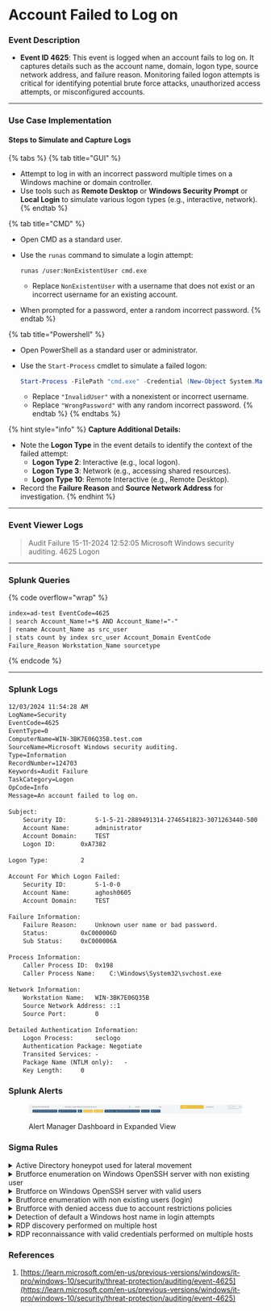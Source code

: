 # Account Failed to Log on

### Event Description

* **Event ID 4625**: This event is logged when an account fails to log on. It captures details such as the account name, domain, logon type, source network address, and failure reason. Monitoring failed logon attempts is critical for identifying potential brute force attacks, unauthorized access attempts, or misconfigured accounts.

***

### Use Case Implementation

#### Steps to Simulate and Capture Logs

{% tabs %}
{% tab title="GUI" %}
* Attempt to log in with an incorrect password multiple times on a Windows machine or domain controller.
* Use tools such as **Remote Desktop** or **Windows Security Prompt** or **Local Login** to simulate various logon types (e.g., interactive, network).
{% endtab %}

{% tab title="CMD" %}
* Open CMD as a standard user.
*   Use the `runas` command to simulate a login attempt:

    ```batch
    runas /user:NonExistentUser cmd.exe
    ```

    * Replace `NonExistentUser` with a username that does not exist or an incorrect username for an existing account.
* When prompted for a password, enter a random incorrect password.
{% endtab %}

{% tab title="Powershell" %}
* Open PowerShell as a standard user or administrator.
*   Use the `Start-Process` cmdlet to simulate a failed logon:

    ```powershell
    Start-Process -FilePath "cmd.exe" -Credential (New-Object System.Management.Automation.PSCredential("InvalidUser", (ConvertTo-SecureString "WrongPassword" -AsPlainText -Force)))
    ```

    * Replace `"InvalidUser"` with a nonexistent or incorrect username.
    * Replace `"WrongPassword"` with any random incorrect password.
{% endtab %}
{% endtabs %}

{% hint style="info" %}
**Capture Additional Details:**

* Note the **Logon Type** in the event details to identify the context of the failed attempt:
  * **Logon Type 2**: Interactive (e.g., local logon).
  * **Logon Type 3**: Network (e.g., accessing shared resources).
  * **Logon Type 10**: Remote Interactive (e.g., Remote Desktop).
* Record the **Failure Reason** and **Source Network Address** for investigation.
{% endhint %}

***

### Event Viewer Logs

> Audit Failure 15-11-2024 12:52:05 Microsoft Windows security auditing. 4625 Logon

***

### Splunk Queries

{% code overflow="wrap" %}
```splunk-spl
index=ad-test EventCode=4625 
| search Account_Name!=*$ AND Account_Name!="-"
| rename Account_Name as src_user
| stats count by index src_user Account_Domain EventCode Failure_Reason Workstation_Name sourcetype
```
{% endcode %}

***

### Splunk Logs

```
12/03/2024 11:54:28 AM
LogName=Security
EventCode=4625
EventType=0
ComputerName=WIN-3BK7E06Q35B.test.com
SourceName=Microsoft Windows security auditing.
Type=Information
RecordNumber=124703
Keywords=Audit Failure
TaskCategory=Logon
OpCode=Info
Message=An account failed to log on.

Subject:
	Security ID:		S-1-5-21-2889491314-2746541823-3071263440-500
	Account Name:		administrator
	Account Domain:		TEST
	Logon ID:		0xA7382

Logon Type:			2

Account For Which Logon Failed:
	Security ID:		S-1-0-0
	Account Name:		aghosh0605
	Account Domain:		TEST

Failure Information:
	Failure Reason:		Unknown user name or bad password.
	Status:			0xC000006D
	Sub Status:		0xC000006A

Process Information:
	Caller Process ID:	0x198
	Caller Process Name:	C:\Windows\System32\svchost.exe

Network Information:
	Workstation Name:	WIN-3BK7E06Q35B
	Source Network Address:	::1
	Source Port:		0

Detailed Authentication Information:
	Logon Process:		seclogo
	Authentication Package:	Negotiate
	Transited Services:	-
	Package Name (NTLM only):	-
	Key Length:		0
```

### Splunk Alerts

<figure><img src="../../.gitbook/assets/image.png" alt=""><figcaption><p>Alert Manager Dashboard in Expanded View</p></figcaption></figure>

### Sigma Rules

<details>

<summary>Active Directory honeypot used for lateral movement</summary>

```yaml
title: Active Directory honeypot used for lateral movement
description: Detects scenarios where an attacker is using
requirements: ensure that those accounts are "attractive", documented, do not create any breach and cannot be used against your organization.
references:
- https://github.com/mdecrevoisier/EVTX-to-MITRE-Attack/tree/master/TA0007-Discovery/T1087-Account%20discovery
- http://www.labofapenetrationtester.com/2018/10/deploy-deception.html
- https://jblog.javelin-networks.com/blog/the-honeypot-buster/
tags:
- attack.lateral_movement
- attack.t1021
author: mdecrevoisier
status: experimental
logsource:
  product: windows
  service: security
detection:
  selection:
    EventID:
      - 4624
      - 4625
      - 4768
      - 4769
      - 4770
      - 4771
      - 5140
      - 5145
    TargetUserName: '%honeypot_account_list%'
  condition: selection
falsepositives:
- pentest
level: high
```

{% code overflow="wrap" %}
```splunk-spl
source=WinEventLog:Security AND ((EventID="4624" OR EventID="4625" OR EventID="4768" OR EventID="4769" OR EventID="4770" OR EventID="4771" OR EventID="5140" OR EventID="5145") AND TargetUserName="%honeypot_account_list%")
```
{% endcode %}

</details>

<details>

<summary>Brutforce enumeration on Windows OpenSSH server with non existing user</summary>

```yaml
title: Brutforce enumeration on Windows OpenSSH server with non existing user
name: openssh_bruteforce_non_existing_user
description: Detects scenarios where an attacker attempts to SSH brutforce a Windows OpenSSH server with non existing users.
remarks: This requires to have previously enabled the builtin OpenSSH server or to have installed the "OpenSSH-Win64" component. IpAddress or Workstation fields may be empty. In case Workstation field is not empty, be aware that it may wrongly report the source host. Also note that SSH logins are reported with logon type 8 (clear text). For reliable source IP information, use the logs from the OpenSSH channel, event ID 4.
references:
  - https://github.com/mdecrevoisier/EVTX-to-MITRE-Attack/tree/master/TA0006-Credential%20Access/T1110.xxx-Brut%20force
  - https://winaero.com/enable-openssh-server-windows-10/
  - https://docs.microsoft.com/en-us/windows-server/administration/openssh/openssh_install_firstuse
  - https://virtualizationreview.com/articles/2020/05/21/ssh-server-on-windows-10.aspx
tags:
  - attack.credential_access
  - attack.t1110
author: mdecrevoisier
status: experimental
logsource:
  product: windows
  service: security
detection:
  selection:
    EventID: 4625
    SubStatus: "0xc0000064" # Non existing user
    ProcessName|endswith: '\sshd.exe' # Can be "C:\Program Files\OpenSSH-Win64\sshd.exe" or "C:\Windows\system32\OpenSSH\sshd.exe"
  condition: selection
falsepositives:
  - None
level: high

---
title: Brutforce enumeration on Windows OpenSSH server with non existing user Count
status: experimental
correlation:
  type: value_count
  rules:
    - openssh_bruteforce_non_existing_user # Referenced here
  group-by:
    - Computer
  timespan: 30m
  condition:
    gte: 20
    field: TargetUserName
level: high

```

{% code overflow="wrap" %}
```splunk-spl
source="WinEventLog:Security" EventCode=4625 SubStatus="0xc0000064" ProcessName="*\\sshd.exe"
| bin _time span=30m
| stats dc(TargetUserName) as value_count by _time Computer
| search value_count >= 20
```
{% endcode %}

</details>

<details>

<summary>Brutforce on Windows OpenSSH server with valid users</summary>

```yaml
title: Brutforce on Windows OpenSSH server with valid users
name: bruteforce_openssh_vaild_users
description: Detects scenarios where an attacker attempts to SSH brutforce a Windows OpenSSH server with a valid user.
remarks: This requires to have previously enabled the builtin OpenSSH server or to have installed the "OpenSSH-Win64" component. IpAddress or Workstation fields may be empty. In case Workstation field is not empty, be aware that it may wrongly report the source host. Also note that SSH logins are reported with logon type 8 (clear text). For reliable source IP information, use the logs from the OpenSSH channel, event ID 4.
references:
  - https://github.com/mdecrevoisier/EVTX-to-MITRE-Attack/tree/master/TA0006-Credential%20Access/T1110.xxx-Brut%20force
  - https://winaero.com/enable-openssh-server-windows-10/
  - https://docs.microsoft.com/en-us/windows-server/administration/openssh/openssh_install_firstuse
  - https://virtualizationreview.com/articles/2020/05/21/ssh-server-on-windows-10.aspx
tags:
  - attack.credential_access
  - attack.t1110
author: mdecrevoisier
status: experimental
logsource:
  product: windows
  service: security
detection:
  selection:
    EventID: 4625
    SubStatus: "0xc000006A" # invalid password | Failure code can be defined in "Status" or "Substatus" fields. Usually, if Substatus == 0x0, refers to Status.
    ProcessName|endswith: # Can be "C:\Program Files\OpenSSH-Win64\sshd.exe" or "C:\Windows\system32\OpenSSH\sshd.exe"
      - '\sshd.exe'
      - '\ssh.exe'
  condition: selection
falsepositives:
  - None
level: high

---
title: Brutforce on Windows OpenSSH server with valid users Count
status: experimental
correlation:
  type: value_count
  rules:
    - bruteforce_openssh_vaild_users # Referenced here
  group-by:
    - Computer
  timespan: 30m
  condition:
    gte: 20
    field: EventRecordID
level: high

```

<pre class="language-splunk-spl"><code class="lang-splunk-spl">source="WinEventLog:Security" EventCode=4625 SubStatus="0xc000006A" ProcessName IN ("*\\sshd.exe", "*\\ssh.exe")
<strong>| bin _time span=30m
</strong>| stats dc(EventRecordID) as value_count by _time Computer
| search value_count >= 20
</code></pre>

</details>

<details>

<summary>Brutforce enumeration with non existing users (login)</summary>

```yaml
title: Brutforce enumeration with non existing users (login)
name: login_non_existing_user
description: Detects scenarios where an attacker attempts to enumerate potential existing users, resulting in failed logins with unexisting or invalid accounts.
references:
  - https://github.com/mdecrevoisier/EVTX-to-MITRE-Attack/tree/master/TA0006-Credential%20Access/T1110.xxx-Brut%20force
  - https://docs.microsoft.com/en-us/windows/security/threat-protection/auditing/event-4625
tags:
  - attack.credential_access
  - attack.t1110
author: mdecrevoisier
status: experimental
logsource:
  product: windows
  service: security
detection:
  selection:
    EventID: 4625
    SubStatus: "0xc0000064" # user not found | Failure code can be defined in "Status" or "Substatus" fields. Usually, if Substatus == 0x0, refers to Status.
  filter:
    IpAddress: "%domain_controllers_ips%" # reduce amount of false positives
  condition: selection and not filter
falsepositives:
  - Missconfigured application
level: high

---
title: Brutforce enumeration with non existing users (login) Count
status: experimental
correlation:
  type: value_count
  rules:
    - login_non_existing_user # Referenced here
  group-by:
    - Computer
  timespan: 30m
  condition:
    gte: 20
    field: TargetUserName
level: high

```

```splunk-spl
source="WinEventLog:Security" EventCode=4625 SubStatus="0xc0000064" NOT IpAddress="%domain_controllers_ips%"
| bin _time span=30m
| stats dc(TargetUserName) as value_count by _time Computer
| search value_count >= 20
```

</details>

<details>

<summary>Brutforce with denied access due to account restrictions policies</summary>

```yaml
title: Brutforce with denied access due to account restrictions policies
name: bruteforce_denied_account_restriction_policies
description: Detects scenarios where an attacker attemps to use a comprimised account but failed to login due to account restrictions policies (permissions, time restrictions, workstation, logon type, ...)
references:
  - https://github.com/mdecrevoisier/EVTX-to-MITRE-Attack/tree/master/TA0001-Initial%20access/T1078-Valid%20accounts
  - https://docs.microsoft.com/en-us/windows/security/threat-protection/auditing/event-4625
tags:
  - attack.privilege_escalation
  - attack.t1078
author: mdecrevoisier
status: experimental
logsource:
  product: windows
  service: security
detection:
  selection:
    EventID: 4625
    Status: # Failure code can be defined in "Status" or "Substatus" fields. Usually, if Substatus == 0x0, refers to Status.
      - "0xc0000022" # STATUS_ACCESS_DENIED - A process has requested access to an object, but has not been granted those access rights.
      - "0xC0000413" # STATUS_AUTHENTICATION_FIREWALL_FAILED - Account is not allowed to authenticate to the machine
      - "0xC000006E" # STATUS_ACCOUNT_RESTRICTION - Indicates a referenced user name and authentication information are valid, but some user account restriction has prevented successful authentication (such as time-of-day restrictions).
      - "0xC000006F" # STATUS_INVALID_LOGON_HOURS - The user account has time restrictions and cannot be logged onto at this time.
      - "0xC0000070" # STATUS_INVALID_WORKSTATION - The user account is restricted so that it cannot be used to log on from the source workstation.
      - "0xC000015B" # STATUS_LOGON_TYPE_NOT_GRANTED - A user has requested a type of logon (for example, interactive or network) that has not been granted. An administrator has control over who can logon interactively and through the network.
  condition: selection
falsepositives:
  - missconfigured accounts
level: medium

---
title: Brutforce with denied access due to account restrictions policies Count
status: experimental
correlation:
  type: value_count
  rules:
    - bruteforce_denied_account_restriction_policies # Referenced here
  group-by:
    - Computer
  timespan: 30m
  condition:
    gte: 10
    field: EventRecordID
level: high

```

```splunk-spl
source="WinEventLog:Security" EventCode=4625 Status IN ("0xc0000022", "0xC0000413", "0xC000006E", "0xC000006F", "0xC0000070", "0xC000015B")
| bin _time span=30m
| stats dc(EventRecordID) as value_count by _time Computer
| search value_count >= 10
```

</details>

<details>

<summary>Detection of default a Windows host name in login attempts</summary>

```yaml
title: Detection of default a Windows host name in login attempts
description: Detects scenarios where a default Windows host name pattern (WIN-...) is detected during a login attempt. Having a host with a default name may be an indicator of a fresh machine deployed by an attacker to evade detection and perform malicious activities.
references:
- https://cybercx.com.au/blog/akira-ransomware/
- https://www.techtarget.com/searchenterprisedesktop/blog/Windows-Enterprise-Desktop/Win10-ComputerName-Generation
tags:
- attack.defense_evasion
- attack.t1564.006 # Hide Artifacts: Run Virtual Instance 
author: mdecrevoisier
status: experimental
logsource:
  product: windows
  service: security
detection:
  selection:
    EventID: 
      - 4624 
      - 4625
      - 4776
    WorkstationName|startswith:
      - 'WIN-'
      - 'DESKTOP-'
      - 'PC-'
      - 'WORKSTATION-'
  condition: selection
falsepositives:
- companies using these default patterns
level: medium
```

{% code overflow="wrap" %}
```splunk-spl
source=WinEventLog:Security AND ((EventID="4624" OR EventID="4625" OR EventID="4776") AND (WorkstationName="WIN-*" OR WorkstationName="DESKTOP-*" OR WorkstationName="PC-*" OR WorkstationName="WORKSTATION-*"))
```
{% endcode %}

</details>

<details>

<summary>RDP discovery performed on multiple host</summary>

```yaml
title: RDP discovery performed on multiple hosts
name: rdp_discovery_multiple_host
description: Detects scenarios where an attacker attempts to discover active RDP services via tools like Hydra. Note that this event doesn't provide any information about login outcome (success or failure) as well as user information. For further correlation, ID 4624/4625 (logon type 3, 7 or 10) as well as ID 1149 should be used.
references:
  - https://github.com/mdecrevoisier/EVTX-to-MITRE-Attack/tree/master/TA0007-Discovery/T1046-Network%20Service%20Scanning
  - https://github.com/mehranexpert/Crazy-RDP
  - https://github.com/3gstudent/SharpRDPCheck
  - https://ponderthebits.com/2018/02/windows-rdp-related-event-logs-identification-tracking-and-investigation/
  - https://purerds.org/remote-desktop-security/auditing-remote-desktop-services-logon-failures-1/
  - http://woshub.com/rdp-connection-logs-forensics-windows/
  - https://jpcertcc.github.io/ToolAnalysisResultSheet/details/mstsc.htm
  - https://github.com/AndrewRathbun/DFIRMindMaps/tree/main/OSArtifacts/Windows/RDP_Authentication_Artifacts
  - https://github.com/TonyPhipps/SIEM/blob/master/Notable-Event-IDs.md#microsoft-windows-remotedesktopservices-rdpcoretsoperational
  - https://dfironthemountain.wordpress.com/2019/02/15/rdp-event-log-dfir/
  - https://nullsec.us/windows-event-id-1029-hashes/
  - https://www.13cubed.com/downloads/rdp_flowchart.pdf
  - https://nullsec.us/windows-rdp-related-event-logs-the-client-side-of-the-story/
tags:
  - attack.discovery
  - attack.t1046 # network service scanning
  - attack.credential_access
  - attack.t1110 # brutforce
  - attack.lateral_movement
  - attack.t1021.001 # remote services: RDP
author: mdecrevoisier
status: experimental
logsource:
  product: windows
  category: rdp
detection:
  selection:
    EventID: 131 # The server accepted a new TCP connection from client <ip>:<port>.
    Channel: Microsoft-Windows-RemoteDesktopServices-RdpCoreTS/Operational
  filter:
    IpAddress: # In ID 131, IP address is provided in "ClientIP.split(":")[0]
      - "%vulnerability_scanners%"
      - "%admin_jump_hosts%"
      - "127.0.0.1"
      - "::1"
  condition: selection and not filter
falsepositives:
  - VAS scanners, administrator jump host
level: high

---
title: RDP discovery performed on multiple hosts Count
status: experimental
correlation:
  type: value_count
  rules:
    - rdp_discovery_multiple_host # Referenced here
  group-by:
    - IpAddress
  timespan: 5m
  condition:
    gte: 20
    field: Computer # Count of many computer are reporting connection attemps from a single source IP
level: high

```

<pre class="language-splunk-spl"><code class="lang-splunk-spl">EventCode=131 Channel="Microsoft-Windows-RemoteDesktopServices-RdpCoreTS/Operational" NOT (IpAddress IN ("%vulnerability_scanners%", "%admin_jump_hosts%", "127.0.0.1", "::1"))
| bin _time span=5m
| stats dc(Computer) as value_count by _time IpAddress
<strong>| search value_count >= 20
</strong></code></pre>

</details>

<details>

<summary>RDP reconnaissance with valid credentials performed on multiple hosts</summary>

```yaml
title: RDP reconnaissance with valid credentials performed on multiple hosts
name: rdp_reconnaissance_valid_cred
description: Detects scenarios where an attacker attempts to brutforce RDP services with compromised credentials via tools like Hydra. Note that this event will be reported only with valid user and password credentials, and it may be reported only when RDP session is fully opened (so not during reconnaisance phase) if NLA is disabled. For further correlation, ID 4624/4625 (logon type 3, 7 or 10) should be used.
references:
  - https://github.com/mdecrevoisier/EVTX-to-MITRE-Attack/tree/master/TA0001-Initial%20access/T1078-Valid%20accounts
  - https://github.com/mehranexpert/Crazy-RDP
  - https://github.com/3gstudent/SharpRDPCheck
  - https://ponderthebits.com/2018/02/windows-rdp-related-event-logs-identification-tracking-and-investigation/
  - https://purerds.org/remote-desktop-security/auditing-remote-desktop-services-logon-failures-1/
  - http://woshub.com/rdp-connection-logs-forensics-windows/
  - https://jpcertcc.github.io/ToolAnalysisResultSheet/details/mstsc.htm
  - https://github.com/AndrewRathbun/DFIRMindMaps/tree/main/OSArtifacts/Windows/RDP_Authentication_Artifacts
  - https://github.com/TonyPhipps/SIEM/blob/master/Notable-Event-IDs.md#microsoft-windows-remotedesktopservices-rdpcoretsoperational
  - https://dfironthemountain.wordpress.com/2019/02/15/rdp-event-log-dfir/
  - https://nullsec.us/windows-event-id-1029-hashes/
  - https://www.13cubed.com/downloads/rdp_flowchart.pdf
  - https://nullsec.us/windows-rdp-related-event-logs-the-client-side-of-the-story/
tags:
  - attack.initial_access
  - attack.t1078 # valid account
  - attack.lateral_movement
  - attack.t1021.001 # remote services: RDP
author: mdecrevoisier
status: experimental
logsource:
  product: windows
  service: security
detection:
  selection:
    EventID: 1149 # 'User authentication succeeded': DOES NOT indicate a successful user authentication !!!
    Channel: Microsoft-Windows-TerminalServices-RemoteConnectionManager/Operational
  filter:
    IpAddress: # In ID 1149, IP address is provided in "EventXML.Param3"
      - "%vulnerability_scanners%"
      - "%admin_jump_hosts%"
      - "127.0.0.1"
      - "::1"

  condition: selection and not filter
falsepositives:
  - VAS scanners, administrator jump host
level: high

---
title: RDP reconnaissance with valid credentials performed on multiple hosts Count
status: experimental
correlation:
  type: value_count
  rules:
    - rdp_reconnaissance_valid_cred # Referenced here
  group-by:
    - IpAddress
  timespan: 5m
  condition:
    gte: 20
    field: Computer
level: high

```

```splunk-spl
source="WinEventLog:Security" EventCode=1149 Channel="Microsoft-Windows-TerminalServices-RemoteConnectionManager/Operational" NOT (IpAddress IN ("%vulnerability_scanners%", "%admin_jump_hosts%", "127.0.0.1", "::1"))
| bin _time span=5m
| stats dc(Computer) as value_count by _time IpAddress
| search value_count >= 20
```

</details>

### References

1. [https://learn.microsoft.com/en-us/previous-versions/windows/it-pro/windows-10/security/threat-protection/auditing/event-4625](https://learn.microsoft.com/en-us/previous-versions/windows/it-pro/windows-10/security/threat-protection/auditing/event-4625)
